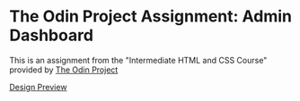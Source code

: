 # The Odin Project Assignment: Admin Dashboard

This is an assignment from the "Intermediate HTML and CSS Course" provided by
[The Odin Project](https://theodinproject.com)

[Design Preview](https://cdn.statically.io/gh/TheOdinProject/curriculum/43cc6ab69fdfbef40d431a65677d2144668930ac/intermediate_html_css/grid/project_admin_dashboard/imgs/dashboard-project.png)
